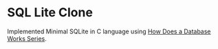 # SQL Lite Clone

Implemented Minimal SQLite in C language using [How Does a Database Works Series](https://cstack.github.io/db_tutorial/).

